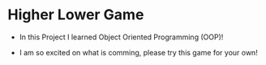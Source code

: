 # Higher Lower Game

- In this Project I learned Object Oriented Programming (OOP)!

- I am so excited on what is comming, please try this game for your own!
